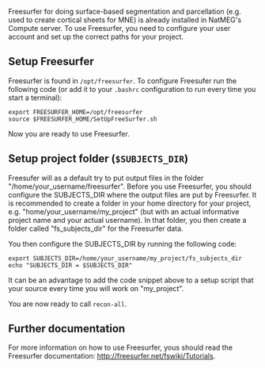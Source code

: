 Freesurfer for doing surface-based segmentation and parcellation (e.g. used to create cortical sheets for MNE) is already installed in NatMEG's Compute server. To use Freesurfer, you need to configure your user account and set up the correct paths for your project.

## Setup Freesurfer

Freesurfer is found in `/opt/freesurfer`. To configure Freesufer run the following code (or add it to your `.bashrc` configuration to run every time you start a terminal):

````{bash}
export FREESURFER_HOME=/opt/freesurfer
source $FREESURFER_HOME/SetUpFreeSurfer.sh
````
Now you are ready to use Freesurfer.

## Setup project folder (`$SUBJECTS_DIR`)

Freesufer will as a default try to put output files in the folder "/home/your_username/freesurfer". Before you use Freesurfer, you should configure the SUBJECTS_DIR where the output files are put by Freesurfer. It is recommended to create a folder in your home directory for your project, e.g. "home/your_username/my_project" (but with an actual informative project name and your actual username). In that folder, you then create a folder called "fs_subjects_dir" for the Freesurfer data.

You then configure the SUBJECTS_DIR by running the following code:

````{bash}
export SUBJECTS_DIR=/home/your_username/my_project/fs_subjects_dir
echo "SUBJECTS_DIR = $SUBJECTS_DIR"
````
It can be an advantage to add the code snippet above to a setup script that your source every time you will work on "my_project".

You are now ready to call `recon-all`.

## Further documentation
For more information on how to use Freesurfer, yous should read the Freesurfer documentation: http://freesurfer.net/fswiki/Tutorials.
